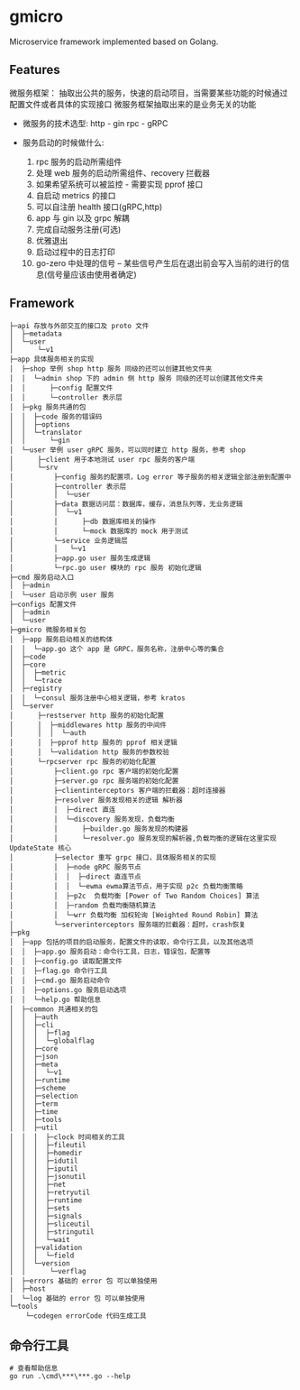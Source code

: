 # gmicro
Microservice framework implemented based on Golang.

## Features
微服务框架：
抽取出公共的服务，快速的启动项目，当需要某些功能的时候通过配置文件或者具体的实现接口
微服务框架抽取出来的是业务无关的功能
- 微服务的技术选型:
	http - gin
	rpc - gRPC

- 服务启动的时候做什么:
	1. rpc 服务的启动所需组件
	2. 处理 web 服务的启动所需组件、recovery 拦截器
	3. 如果希望系统可以被监控 - 需要实现 pprof 接口
	4. 自启动 metrics 的接口
	5. 可以自注册 health 接口(gRPC,http)
	6. app 与 gin 以及 grpc 解耦
	7. 完成自动服务注册(可选)
	8. 优雅退出
	9. 启动过程中的日志打印
	10. go-zero 中处理的信号 – 某些信号产生后在退出前会写入当前的进行的信息(信号量应该由使用者确定)

## Framework
```shell
├─api 存放与外部交互的接口及 proto 文件
│  ├─metadata
│  └─user
│      └─v1
├─app 具体服务相关的实现
│  ├─shop 举例 shop http 服务 同级的还可以创建其他文件夹
│  │  └─admin shop 下的 admin 侧 http 服务 同级的还可以创建其他文件夹
│  │      ├─config 配置文件
│  │      └─controller 表示层
│  ├─pkg 服务共通的包
│  │  ├─code 服务的错误码
│  │  ├─options
│  │  └─translator
│  │      └─gin
│  └─user 举例 user gRPC 服务，可以同时建立 http 服务，参考 shop
│      ├─client 用于本地测试 user rpc 服务的客户端
│      └─srv
│          ├─config 服务的配置项，Log error 等子服务的相关逻辑全部注册到配置中
│          ├─controller 表示层
│          │  └─user
│          ├─data 数据访问层：数据库，缓存，消息队列等，无业务逻辑
│          │  └─v1
│          │      ├─db 数据库相关的操作
│          │      └─mock 数据库的 mock 用于测试
│          └─service 业务逻辑层
│          │   └─v1
│          ├─app.go user 服务生成逻辑
│          └─rpc.go user 模块的 rpc 服务 初始化逻辑
├─cmd 服务启动入口
│  ├─admin
│  └─user 启动示例 user 服务
├─configs 配置文件
│  ├─admin
│  └─user
├─gmicro 微服务相关包
│  ├─app 服务启动相关的结构体
│  │  └─app.go 这个 app 是 GRPC，服务名称，注册中心等的集合
│  ├─code
│  ├─core
│  │  ├─metric
│  │  └─trace
│  ├─registry
│  │  └─consul 服务注册中心相关逻辑，参考 kratos
│  └─server
│      ├─restserver http 服务的初始化配置
│      │  ├─middlewares http 服务的中间件
│      │  │  └─auth
│      │  ├─pprof http 服务的 pprof 相关逻辑
│      │  └─validation http 服务的参数校验
│      └─rpcserver rpc 服务的初始化配置
│          ├─client.go rpc 客户端的初始化配置
│          ├─server.go rpc 服务端的初始化配置
│          ├─clientinterceptors 客户端的拦截器：超时连接器
│          ├─resolver 服务发现相关的逻辑 解析器
│          │  ├─direct 直连
│          │  └─discovery 服务发现，负载均衡
│          │      ├─builder.go 服务发现的构建器
│          │      └─resolver.go 服务发现的解析器,负载均衡的逻辑在这里实现 UpdateState 核心
│          ├─selector 重写 grpc 接口，具体服务相关的实现 
│          │  ├─node gRPC 服务节点
│          │  │  ├─direct 直连节点
│          │  │  └─ewma ewma算法节点，用于实现 p2c 负载均衡策略
│          │  ├─p2c  负载均衡 [Power of Two Random Choices] 算法
│          │  ├─random 负载均衡随机算法
│          │  └─wrr 负载均衡 加权轮询 [Weighted Round Robin] 算法
│          └─serverinterceptors 服务端的拦截器：超时，crash恢复
├─pkg
│  ├─app 包括的项目的启动服务，配置文件的读取，命令行工具，以及其他选项
│  │  ├─app.go 服务启动：命令行工具，日志，错误包，配置等
│  │  ├─config.go 读取配置文件
│  │  ├─flag.go 命令行工具
│  │  ├─cmd.go 服务启动命令
│  │  ├─options.go 服务启动选项
│  │  └─help.go 帮助信息
│  ├─common 共通相关的包
│  │  ├─auth
│  │  ├─cli
│  │  │  ├─flag
│  │  │  └─globalflag
│  │  ├─core
│  │  ├─json
│  │  ├─meta
│  │  │  └─v1
│  │  ├─runtime
│  │  ├─scheme
│  │  ├─selection
│  │  ├─term
│  │  ├─time
│  │  ├─tools
│  │  ├─util
│  │  │  ├─clock 时间相关的工具
│  │  │  ├─fileutil
│  │  │  ├─homedir
│  │  │  ├─idutil
│  │  │  ├─iputil
│  │  │  ├─jsonutil
│  │  │  ├─net
│  │  │  ├─retryutil
│  │  │  ├─runtime
│  │  │  ├─sets
│  │  │  ├─signals
│  │  │  ├─sliceutil
│  │  │  ├─stringutil
│  │  │  └─wait
│  │  ├─validation
│  │  │  └─field
│  │  └─version
│  │      └─verflag
│  ├─errors 基础的 error 包 可以单独使用
│  ├─host
│  └─log 基础的 error 包 可以单独使用
└─tools
    └─codegen errorCode 代码生成工具 
```

## 命令行工具
```shell
# 查看帮助信息
go run .\cmd\***\***.go --help
```



